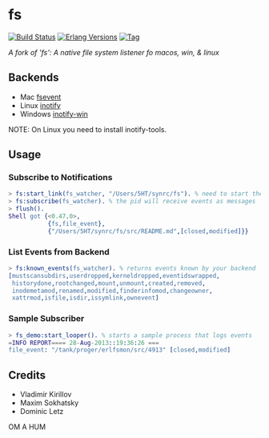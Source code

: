 # fs

[![Build Status][gh-actions-badge]][gh-actions]
[![Erlang Versions][erlang-badge]][versions]
[![Tag][github-tag-badge]][github-tag]

*A fork of 'fs': A native file system listener fo macos, win, & linux*

## Backends

* Mac [fsevent](https://github.com/thibaudgg/rb-fsevent)
* Linux [inotify](https://github.com/rvoicilas/inotify-tools/wiki)
* Windows [inotify-win](https://github.com/thekid/inotify-win)

NOTE: On Linux you need to install inotify-tools.

## Usage

### Subscribe to Notifications

```erlang
> fs:start_link(fs_watcher, "/Users/5HT/synrc/fs"). % need to start the fs watcher
> fs:subscribe(fs_watcher). % the pid will receive events as messages
> flush().
Shell got {<0.47.0>,
           {fs,file_event},
           {"/Users/5HT/synrc/fs/src/README.md",[closed,modified]}}
```

### List Events from Backend

```erlang
> fs:known_events(fs_watcher). % returns events known by your backend
[mustscansubdirs,userdropped,kerneldropped,eventidswrapped,
 historydone,rootchanged,mount,unmount,created,removed,
 inodemetamod,renamed,modified,finderinfomod,changeowner,
 xattrmod,isfile,isdir,issymlink,ownevent]
```

### Sample Subscriber

```erlang
> fs_demo:start_looper(). % starts a sample process that logs events
=INFO REPORT==== 28-Aug-2013::19:36:26 ===
file_event: "/tank/proger/erlfsmon/src/4913" [closed,modified]
```

## Credits

* Vladimir Kirillov
* Maxim Sokhatsky
* Dominic Letz 

OM A HUM


[//]: ---Named-Links---

[github]: https://github.com/erlsci/fs
[gh-actions-badge]: https://github.com/erlsci/fs/workflows/ci%2Fcd/badge.svg
[gh-actions]: https://github.com/erlsci/fs/actions
[erlang-badge]: https://img.shields.io/badge/erlang-21%E2%88%9226-blue.svg
[versions]: https://github.com/erlsci/fs/blob/master/.github/workflows/cicd.yml
[github-tag]: https://github.com/erlsci/fs/tags
[github-tag-badge]: https://img.shields.io/github/tag/erlsci/fs.svg
[hex-badge]: https://img.shields.io/hexpm/v/fs_erlsci.svg?maxAge=2592000
[hex-package]: https://hex.pm/packages/fs_erlsci
